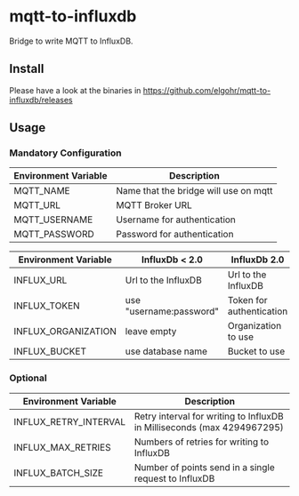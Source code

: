 # mqtt-to-influxdb

Bridge to write MQTT to InfluxDB.

## Install

Please have a look at the binaries in https://github.com/elgohr/mqtt-to-influxdb/releases

## Usage

### Mandatory Configuration
| Environment Variable | Description |
| --- | --- |
| MQTT_NAME | Name that the bridge will use on mqtt |
| MQTT_URL | MQTT Broker URL |
| MQTT_USERNAME | Username for authentication |
| MQTT_PASSWORD | Password for authentication |

| Environment Variable | InfluxDb < 2.0 | InfluxDb 2.0 |
| --- | --- | --- |
| INFLUX_URL | Url to the InfluxDB | Url to the InfluxDB |
| INFLUX_TOKEN | use "username:password" | Token for authentication |
| INFLUX_ORGANIZATION | leave empty | Organization to use |
| INFLUX_BUCKET |  use database name | Bucket to use |

### Optional

| Environment Variable | Description |
| --- | --- |
| INFLUX_RETRY_INTERVAL | Retry interval for writing to InfluxDB in Milliseconds (max 4294967295) |
| INFLUX_MAX_RETRIES | Numbers of retries for writing to InfluxDB |
| INFLUX_BATCH_SIZE | Number of points send in a single request to InfluxDB |
